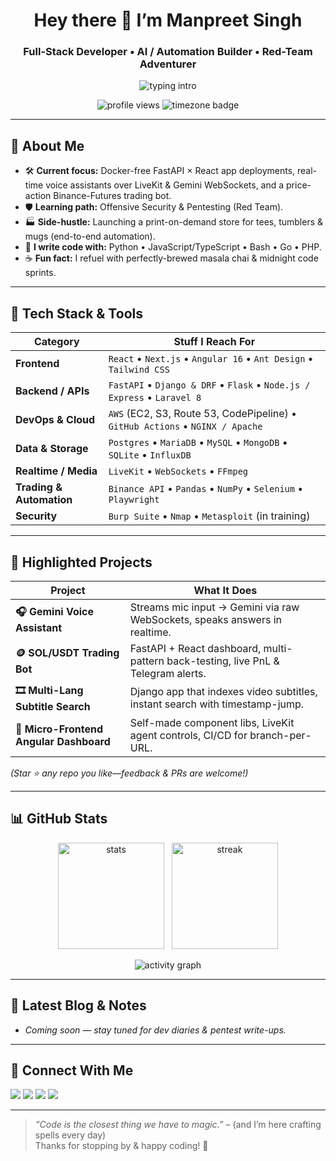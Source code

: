 <!-- Profile README for Manpreet Singh  -->
<h1 align="center">Hey there 👋 I’m Manpreet Singh</h1>
<h3 align="center">Full-Stack Developer • AI / Automation Builder • Red-Team Adventurer</h3>

<p align="center">
  <img src="https://readme-typing-svg.demolab.com?font=Fira+Code&weight=600&size=24&pause=1000&center=true&vCenter=true&width=650&lines=Building+products+that+work+%E2%80%94+and+then+making+them+sing;Python+%7C+JavaScript%2FTypeScript+%7C+Go;React%2C+Next.js%2C+Angular%2C+Django%2C+FastAPI;Trading+Bots+%7C+Voice+AI+%7C+Microfrontends+%7C+DevOps" alt="typing intro" />
</p>

<p align="center">
  <!-- Profile views counter -->
  <img src="https://komarev.com/ghpvc/?username=YOUR_GITHUB_USERNAME&style=flat-square&color=0e75b6" alt="profile views" />
  <!-- Toggle dark/light badge example -->
  <img src="https://img.shields.io/badge/Time%20Zone-Asia%2FKolkata-FFB000?style=flat-square&logo=mozilla%20firefox" alt="timezone badge">
</p>

---

## 🔎 About Me
- 🛠 **Current focus:** Docker-free FastAPI × React app deployments, real-time voice assistants over LiveKit & Gemini WebSockets, and a price-action Binance-Futures trading bot.  
- 🛡 **Learning path:** Offensive Security & Pentesting (Red Team).  
- 🏭 **Side-hustle:** Launching a print-on-demand store for tees, tumblers & mugs (end-to-end automation).  
- 📝 **I write code with:** Python • JavaScript/TypeScript • Bash • Go • PHP.  
- ☕ **Fun fact:** I refuel with perfectly-brewed masala chai & midnight code sprints.

---

## 🧰 Tech Stack & Tools

| Category | Stuff I Reach For |
| -------- | ---------------- |
| **Frontend** | `React` • `Next.js` • `Angular 16` • `Ant Design` • `Tailwind CSS` |
| **Backend / APIs** | `FastAPI` • `Django & DRF` • `Flask` • `Node.js / Express` • `Laravel 8` |
| **DevOps & Cloud** | `AWS` (EC2, S3, Route 53, CodePipeline) • `GitHub Actions` • `NGINX / Apache` |
| **Data & Storage** | `Postgres` • `MariaDB` • `MySQL` • `MongoDB` • `SQLite` • `InfluxDB` |
| **Realtime / Media** | `LiveKit` • `WebSockets` • `FFmpeg` |
| **Trading & Automation** | `Binance API` • `Pandas` • `NumPy` • `Selenium` • `Playwright` |
| **Security** | `Burp Suite` • `Nmap` • `Metasploit` (in training) |

---

## 🚀 Highlighted Projects
| Project | What It Does |
| ------- | ------------ |
| **🎧 Gemini Voice Assistant** | Streams mic input → Gemini via raw WebSockets, speaks answers in realtime. |
| **🪙 SOL/USDT Trading Bot** | FastAPI + React dashboard, multi-pattern back-testing, live PnL & Telegram alerts. |
| **🎞 Multi-Lang Subtitle Search** | Django app that indexes video subtitles, instant search with timestamp-jump. |
| **🐙 Micro-Frontend Angular Dashboard** | Self-made component libs, LiveKit agent controls, CI/CD for branch-per-URL. |

*(Star ⭐ any repo you like—feedback & PRs are welcome!)*

---

## 📊 GitHub Stats

<p align="center">
  <img height="170" src="https://github-readme-stats.vercel.app/api?username=manpreetsingh78&show_icons=true&theme=tokyonight&hide_border=true" alt="stats"> &nbsp;
  <img height="170" src="https://github-readme-streak-stats.herokuapp.com?user=manpreetsingh78&theme=tokyonight&hide_border=true" alt="streak">
</p>

<p align="center">
  <img src="https://github-readme-activity-graph.vercel.app/graph?username=manpreetsingh78&bg_color=0d1117&color=5b9bd5&line=5b9bd5&point=ffffff&hide_border=true" alt="activity graph">
</p>

---

## 📝 Latest Blog & Notes
<!-- BLOG-POST-LIST:START -->
- *Coming soon — stay tuned for dev diaries & pentest write-ups.*
<!-- BLOG-POST-LIST:END -->

---

## 🤝 Connect With Me
<p>
  <a href="https://www.linkedin.com/in/your-linkedin/" target="_blank"><img src="https://img.shields.io/badge/-LinkedIn-0A66C2?style=flat-square&logo=linkedin&logoColor=white"/></a>
  <a href="mailto:your.email@example.com" target="_blank"><img src="https://img.shields.io/badge/-Email-EA4335?style=flat-square&logo=gmail&logoColor=white"/></a>
  <a href="https://twitter.com/your-twitter" target="_blank"><img src="https://img.shields.io/badge/-Twitter-1DA1F2?style=flat-square&logo=twitter&logoColor=white"/></a>
  <a href="https://dev.to/your-devto" target="_blank"><img src="https://img.shields.io/badge/-Dev.to-0A0A0A?style=flat-square&logo=devdotto&logoColor=white"/></a>
</p>

---

> *“Code is the closest thing we have to magic.”* – (and I’m here crafting spells every day)  
> Thanks for stopping by & happy coding! 🎉
